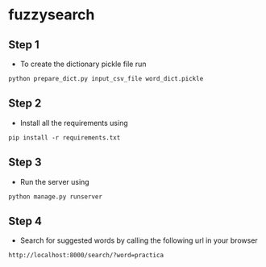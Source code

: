 # fuzzysearch


## Step 1
- To create the dictionary pickle file run 
```
python prepare_dict.py input_csv_file word_dict.pickle
```
## Step 2
- Install all the requirements using
```
pip install -r requirements.txt
```

## Step 3 
- Run the server using 
```
python manage.py runserver
```

## Step 4
- Search for suggested words by calling the following url in your browser
```
http://localhost:8000/search/?word=practica
```
